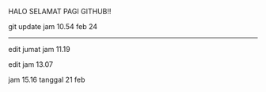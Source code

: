 

HALO SELAMAT PAGI GITHUB!!


git update jam 10.54 feb 24

-------------


edit jumat jam 11.19


edit jam 13.07

jam 15.16 tanggal 21 feb
